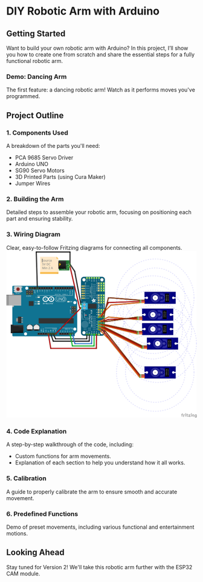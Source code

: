 # DIY Robotic Arm with Arduino

## Getting Started

Want to build your own robotic arm with Arduino? In this project, I’ll show you how to create one from scratch and share the essential steps for a fully functional robotic arm.

### Demo: Dancing Arm
The first feature: a dancing robotic arm! Watch as it performs moves you've programmed.

## Project Outline

### 1. Components Used
A breakdown of the parts you'll need:
   - PCA 9685 Servo Driver
   - Arduino UNO
   - SG90 Servo Motors
   - 3D Printed Parts (using Cura Maker)
   - Jumper Wires

### 2. Building the Arm
Detailed steps to assemble your robotic arm, focusing on positioning each part and ensuring stability.

### 3. Wiring Diagram
Clear, easy-to-follow Fritzing diagrams for connecting all components.
![Robotic Arm](DiagramRoboticArmv1_bb.jpg)

### 4. Code Explanation
A step-by-step walkthrough of the code, including:
   - Custom functions for arm movements.
   - Explanation of each section to help you understand how it all works.

### 5. Calibration
A guide to properly calibrate the arm to ensure smooth and accurate movement.

### 6. Predefined Functions
Demo of preset movements, including various functional and entertainment motions.

## Looking Ahead
Stay tuned for Version 2! We'll take this robotic arm further with the ESP32 CAM module.
